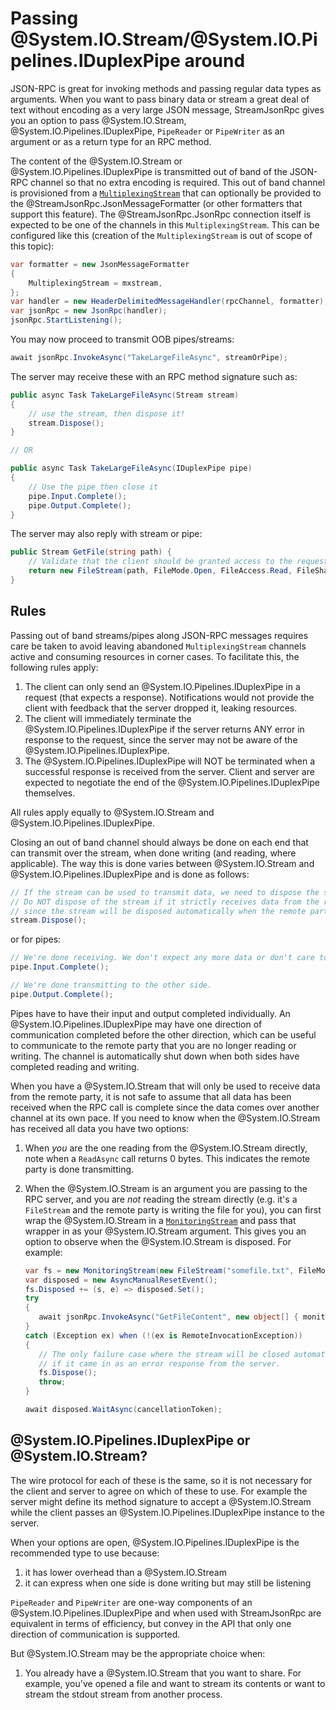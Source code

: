 # Passing @System.IO.Stream/@System.IO.Pipelines.IDuplexPipe around

JSON-RPC is great for invoking methods and passing regular data types as arguments.
When you want to pass binary data or stream a great deal of text without encoding as a very large JSON message,
StreamJsonRpc gives you an option to pass @System.IO.Stream, @System.IO.Pipelines.IDuplexPipe, `PipeReader` or `PipeWriter` as an argument or as a return type for an RPC method.

The content of the @System.IO.Stream or @System.IO.Pipelines.IDuplexPipe is transmitted out of band of the JSON-RPC channel so that no extra encoding is required. This out of band channel is provisioned from a [`MultiplexingStream`](https://dotnet.github.io/Nerdbank.Streams/docs/MultiplexingStream.html) that can optionally be provided to the @StreamJsonRpc.JsonMessageFormatter (or other formatters that support this feature). The @StreamJsonRpc.JsonRpc connection itself is expected to be one of the channels in this `MultiplexingStream`.
This can be configured like this (creation of the `MultiplexingStream` is out of scope of this topic):

```cs
var formatter = new JsonMessageFormatter
{
    MultiplexingStream = mxstream,
};
var handler = new HeaderDelimitedMessageHandler(rpcChannel, formatter);
var jsonRpc = new JsonRpc(handler);
jsonRpc.StartListening();
```

You may now proceed to transmit OOB pipes/streams:

```cs
await jsonRpc.InvokeAsync("TakeLargeFileAsync", streamOrPipe);
```

The server may receive these with an RPC method signature such as:

```cs
public async Task TakeLargeFileAsync(Stream stream)
{
    // use the stream, then dispose it!
    stream.Dispose();
}

// OR

public async Task TakeLargeFileAsync(IDuplexPipe pipe)
{
    // Use the pipe then close it
    pipe.Input.Complete();
    pipe.Output.Complete();
}
```

The server may also reply with stream or pipe:

```cs
public Stream GetFile(string path) {
    // Validate that the client should be granted access to the requested file.
    return new FileStream(path, FileMode.Open, FileAccess.Read, FileShare.Read, 4096, useAsync: true);
}
```

## Rules

Passing out of band streams/pipes along JSON-RPC messages requires care be taken to avoid leaving
abandoned `MultiplexingStream` channels active and consuming resources in corner cases.
To facilitate this, the following rules apply:

1. The client can only send an @System.IO.Pipelines.IDuplexPipe in a request (that expects a response).
   Notifications would not provide the client with feedback that the server dropped it, leaking resources.
1. The client will immediately terminate the @System.IO.Pipelines.IDuplexPipe if the server returns ANY error in response to the request, since the server may not be aware of the @System.IO.Pipelines.IDuplexPipe.
1. The @System.IO.Pipelines.IDuplexPipe will NOT be terminated when a successful response is received from the server. Client and server are expected to negotiate the end of the @System.IO.Pipelines.IDuplexPipe themselves.

All rules apply equally to @System.IO.Stream and @System.IO.Pipelines.IDuplexPipe.

Closing an out of band channel should always be done on each end that can transmit over the stream, when done writing (and reading, where applicable).
The way this is done varies between @System.IO.Stream and @System.IO.Pipelines.IDuplexPipe and is done as follows:

```cs
// If the stream can be used to transmit data, we need to dispose the stream when we're done using it.
// Do NOT dispose of the stream if it strictly receives data from the remote party
// since the stream will be disposed automatically when the remote party indicates they are done transmitting.
stream.Dispose();
```

or for pipes:

```cs
// We're done receiving. We don't expect any more data or don't care to read it if there is any.
pipe.Input.Complete();

// We're done transmitting to the other side.
pipe.Output.Complete();
```

Pipes have to have their input and output completed individually.
An @System.IO.Pipelines.IDuplexPipe may have one direction of communication completed before the other direction,
which can be useful to communicate to the remote party that you are no longer reading or writing.
The channel is automatically shut down when both sides have completed reading and writing.

When you have a @System.IO.Stream that will only be used to receive data from the remote party,
it is not safe to assume that all data has been received when the RPC call is complete
since the data comes over another channel at its own pace.
If you need to know when the @System.IO.Stream has received all data you have two options:

1. When *you* are the one reading from the @System.IO.Stream directly, note when a `ReadAsync` call returns 0 bytes.
   This indicates the remote party is done transmitting.
1. When the @System.IO.Stream is an argument you are passing to the RPC server, and you are *not* reading the stream directly
   (e.g. it's a `FileStream` and the remote party is writing the file for you),
   you can first wrap the @System.IO.Stream in a [`MonitoringStream`](https://dotnet.github.io/Nerdbank.Streams/docs/MonitoringStream.html)
   and pass that wrapper in as your @System.IO.Stream argument.
   This gives you an option to observe when the @System.IO.Stream is disposed. For example:

   ```cs
   var fs = new MonitoringStream(new FileStream("somefile.txt", FileMode.Create, FileAccess.Write));
   var disposed = new AsyncManualResetEvent();
   fs.Disposed += (s, e) => disposed.Set();
   try
   {
      await jsonRpc.InvokeAsync("GetFileContent", new object[] { monitoredStream }, cancellationToken);
   }
   catch (Exception ex) when (!(ex is RemoteInvocationException))
   {
      // The only failure case where the stream will be closed automatically is
      // if it came in as an error response from the server.
      fs.Dispose();
      throw;
   }

   await disposed.WaitAsync(cancellationToken);
   ```

## @System.IO.Pipelines.IDuplexPipe or @System.IO.Stream?

The wire protocol for each of these is the same, so it is not necessary for the client and server to agree on which of these to use.
For example the server might define its method signature to accept a @System.IO.Stream while the client passes an @System.IO.Pipelines.IDuplexPipe instance to the server.

When your options are open, @System.IO.Pipelines.IDuplexPipe is the recommended type to use because:

1. it has lower overhead than a @System.IO.Stream
2. it can express when one side is done writing but may still be listening

`PipeReader` and `PipeWriter` are one-way components of an @System.IO.Pipelines.IDuplexPipe and when used with StreamJsonRpc are equivalent in terms of efficiency, but convey in the API that only one direction of communication is supported.

But @System.IO.Stream may be the appropriate choice when:

1. You already have a @System.IO.Stream that you want to share. For example, you've opened a file and want to stream its contents or want to stream the stdout stream from another process.

